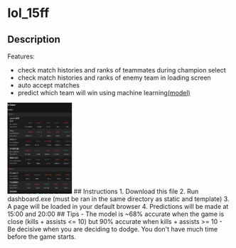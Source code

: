 # lol_15ff
## Description
Features:
- check match histories and ranks of teammates during champion select
- check match histories and ranks of enemy team in loading screen
- auto accept matches
- predict which team will win using machine learning[(model)](https://github.com/pralphv/lol_15ff_model/)
<img src="/assets/screenshot.png" width="145" height="205"/>
## Instructions
1. Download this file
2. Run dashboard.exe (must be ran in the same directory as static and template)
3. A page will be loaded in your default browser
4. Predictions will be made at 15:00 and 20:00
## Tips
- The model is ~68% accurate when the game is close (kills + assists <= 10) but 90% accurate when kills + assists >= 10
- Be decisive when you are deciding to dodge. You don't have much time before the game starts.
